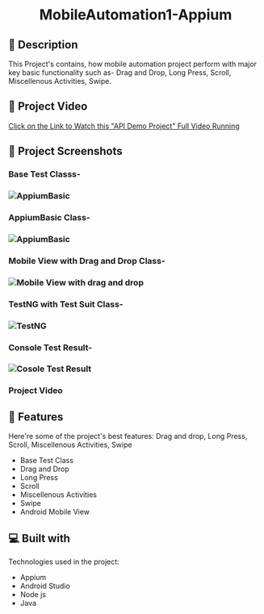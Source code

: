 # 
<h1 id="title" align="center">MobileAutomation1-Appium </h1>

 <!--<p align="center"><img src="https://socialify.git.ci/shantokumarsaha123/Web-Automation-Selenium-java-amazon/image?forks=1&amp;issues=1&amp;language=1&amp;name=1&amp;owner=1&amp;pulls=1&amp;stargazers=1&amp;theme=Light" alt="project-image"></p> -->


<h2>📝 Description</h2> 

This Project's contains, how mobile automation project perform with major key basic functionality such as- Drag and Drop, Long Press, Scroll, Miscellenous Activities, Swipe.</p>


<h2>📸 Project Video</h2>

[Click on the Link to Watch this "API Demo Project" Full Video Running](https://drive.google.com/file/d/1zcWRXzl4o3BA4iIbki43wwvXVJqPQ2-j/view?usp=sharing)


<h2>📸 Project Screenshots</h2>


<h3> Base Test Classs- <h3>

![AppiumBasic](https://github.com/shanto-kumar-saha/MobileAutomation1-Appium/assets/122052172/32cbb6fc-76db-4b65-b8b9-cdb4c71cff45)

<h3> AppiumBasic Class- <h3>

![AppiumBasic](https://github.com/shanto-kumar-saha/MobileAutomation1-Appium/assets/122052172/32cbb6fc-76db-4b65-b8b9-cdb4c71cff45)



<h3> Mobile View with Drag and Drop Class- <h3>

![Mobile View with drag  and drop](https://github.com/shanto-kumar-saha/MobileAutomation1-Appium/assets/122052172/e6f63d65-585d-4c83-b935-873a8e4bc082)

<h3> TestNG with Test Suit Class- <h3>

![TestNG](https://github.com/shanto-kumar-saha/MobileAutomation1-Appium/assets/122052172/9b56168b-b7ab-4b7a-a493-ad1a305a49ad)

<h3> Console Test Result- <h3>

![Cosole Test  Result](https://github.com/shanto-kumar-saha/MobileAutomation1-Appium/assets/122052172/6ae418f0-a584-433c-9c1d-19cefdd9e64e)



<h3> Project Video <h3>


<h2>🚀 Features</h2>

Here're some of the project's best features:
Drag and drop, Long Press, Scroll, Miscellenous Activities, Swipe
*   Base Test Class
*   Drag and Drop
*   Long Press
*   Scroll
*   Miscellenous Activities
*   Swipe
*   Android Mobile View

 <!--<h2>🛠️ Installation Steps:</h2>

<p>1. Download &amp; Install Appium.</p>

<p>2. Download collection &amp; Environment file from here.</p>

<p>3. Open those file in Postman</p>

<p>4. Run the project in Postman.</p>

<p>5. To generate HTML report install Newman in your OS.</p>-->



  
  
<h2>💻 Built with</h2>

Technologies used in the project:

*   Appium
*   Android Studio
*   Node js
*   Java
